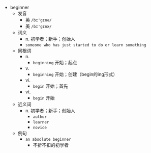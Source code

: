 - beginner
  - 发音
    - 英 `/bɪ'gɪnə/`
    - 美 `/bɪ'gɪnɚ/`
  - 词义
    - n. 初学者；新手；创始人
    - `someone who has just started to do or learn something`
  - 同根词
    - n.
      - `beginning` 开始；起点
    - v.
      - `beginning` 开始；创建（begin的ing形式）
    - vi.
      - `begin` 开始；首先
    - vt.
      - `begin` 开始
  - 近义词
    - n. 初学者；新手；创始人
      - `author`
      - `learner`
      - `novice`
  - 例句
    - `an absolute beginner`
      - 不折不扣的初学者

